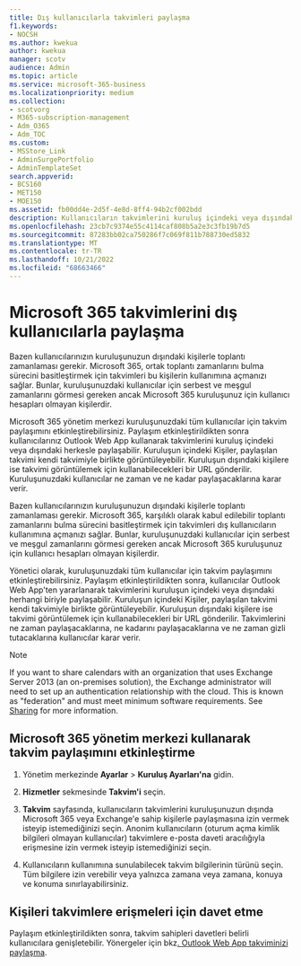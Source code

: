 ```yaml
---
title: Dış kullanıcılarla takvimleri paylaşma
f1.keywords:
- NOCSH
ms.author: kwekua
author: kwekua
manager: scotv
audience: Admin
ms.topic: article
ms.service: microsoft-365-business
ms.localizationpriority: medium
ms.collection:
- scotvorg
- M365-subscription-management
- Adm_O365
- Adm_TOC
ms.custom:
- MSStore_Link
- AdminSurgePortfolio
- AdminTemplateSet
search.appverid:
- BCS160
- MET150
- MOE150
ms.assetid: fb00dd4e-2d5f-4e8d-8ff4-94b2cf002bdd
description: Kullanıcıların takvimlerini kuruluş içindeki veya dışındaki herkesle paylaşabilmesi için Microsoft 365 yönetim merkezi takvim paylaşımını etkinleştirin.
ms.openlocfilehash: 23cb7c9374e55c4114caf808b5a2e3c3fb19b7d5
ms.sourcegitcommit: 87283bb02ca750286f7c069f811b788730ed5832
ms.translationtype: MT
ms.contentlocale: tr-TR
ms.lasthandoff: 10/21/2022
ms.locfileid: "68663466"
---
```

# <a name="share-microsoft-365-calendars-with-external-users"></a>Microsoft 365 takvimlerini dış kullanıcılarla paylaşma

Bazen kullanıcılarınızın kuruluşunuzun dışındaki kişilerle toplantı zamanlaması gerekir. Microsoft 365, ortak toplantı zamanlarını bulma sürecini basitleştirmek için takvimleri bu kişilerin kullanımına açmanızı sağlar. Bunlar, kuruluşunuzdaki kullanıcılar için serbest ve meşgul zamanlarını görmesi gereken ancak Microsoft 365 kuruluşunuz için kullanıcı hesapları olmayan kişilerdir.

Microsoft 365 yönetim merkezi kuruluşunuzdaki tüm kullanıcılar için takvim paylaşımını etkinleştirebilirsiniz. Paylaşım etkinleştirildikten sonra kullanıcılarınız Outlook Web App kullanarak takvimlerini kuruluş içindeki veya dışındaki herkesle paylaşabilir. Kuruluşun içindeki Kişiler, paylaşılan takvimi kendi takvimiyle birlikte görüntüleyebilir. Kuruluşun dışındaki kişilere ise takvimi görüntülemek için kullanabilecekleri bir URL gönderilir. Kuruluşunuzdaki kullanıcılar ne zaman ve ne kadar paylaşacaklarına karar verir.

Bazen kullanıcılarınızın kuruluşunuzun dışındaki kişilerle toplantı zamanlaması gerekir. Microsoft 365, karşılıklı olarak kabul edilebilir toplantı zamanlarını bulma sürecini basitleştirmek için takvimleri dış kullanıcıların kullanımına açmanızı sağlar. Bunlar, kuruluşunuzdaki kullanıcılar için serbest ve meşgul zamanlarını görmesi gereken ancak Microsoft 365 kuruluşunuz için kullanıcı hesapları olmayan kişilerdir.
  
Yönetici olarak, kuruluşunuzdaki tüm kullanıcılar için takvim paylaşımını etkinleştirebilirsiniz. Paylaşım etkinleştirildikten sonra, kullanıcılar Outlook Web App'ten yararlanarak takvimlerini kuruluşun içindeki veya dışındaki herhangi biriyle paylaşabilir. Kuruluşun içindeki Kişiler, paylaşılan takvimi kendi takvimiyle birlikte görüntüleyebilir. Kuruluşun dışındaki kişilere ise takvimi görüntülemek için kullanabilecekleri bir URL gönderilir. Takvimlerini ne zaman paylaşacaklarına, ne kadarını paylaşacaklarına ve ne zaman gizli tutacaklarına kullanıcılar karar verir.
  
> [!NOTE]
> If you want to share calendars with an organization that uses Exchange Server 2013 (an on-premises solution), the Exchange administrator will need to set up an authentication relationship with the cloud. This is known as "federation" and must meet minimum software requirements. See [Sharing](https://technet.microsoft.com/library/dd638083%28v=exchg.150%29.aspx) for more information.
  
## <a name="enable-calendar-sharing-using-the-microsoft-365-admin-center"></a>Microsoft 365 yönetim merkezi kullanarak takvim paylaşımını etkinleştirme

1. Yönetim merkezinde **Ayarlar** \> **Kuruluş Ayarları'na** gidin.

2. **Hizmetler** sekmesinde **Takvim'i** seçin.
  
3. **Takvim** sayfasında, kullanıcıların takvimlerini kuruluşunuzun dışında Microsoft 365 veya Exchange'e sahip kişilerle paylaşmasına izin vermek isteyip istemediğinizi seçin. Anonim kullanıcıların (oturum açma kimlik bilgileri olmayan kullanıcılar) takvimlere e-posta daveti aracılığıyla erişmesine izin vermek isteyip istemediğinizi seçin.

4. Kullanıcıların kullanımına sunulabilecek takvim bilgilerinin türünü seçin. Tüm bilgilere izin verebilir veya yalnızca zamana veya zamana, konuya ve konuma sınırlayabilirsiniz.

## <a name="invite-people-to-access-calendars"></a>Kişileri takvimlere erişmeleri için davet etme

Paylaşım etkinleştirildikten sonra, takvim sahipleri davetleri belirli kullanıcılara genişletebilir. Yönergeler için bkz[. Outlook Web App takviminizi paylaşma](https://support.microsoft.com/office/7ecef8ae-139c-40d9-bae2-a23977ee58d5).
